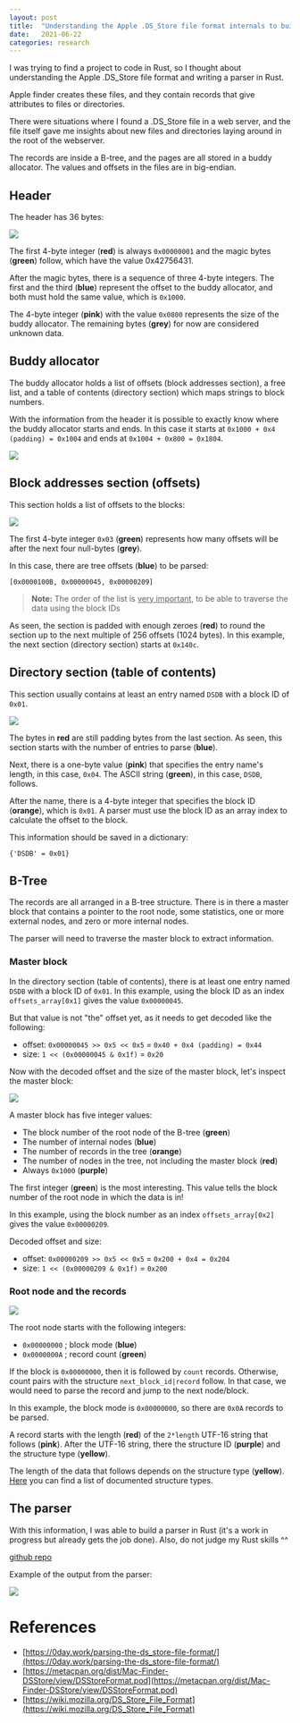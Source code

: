 ```yaml
---
layout: post
title:  "Understanding the Apple .DS_Store file format internals to build a parser in Rust"
date:   2021-06-22
categories: research
---
```


I was trying to find a project to code in Rust, so I thought about understanding the Apple .DS_Store file format and writing a parser in Rust. 

Apple finder creates these files, and they contain records that give attributes to files or directories.

There were situations where I found a .DS_Store file in a web server, and the file itself gave me insights about new files and directories laying around in the root of the webserver.

The records are inside a B-tree, and the pages are all stored in a buddy allocator. The values and offsets in the files are in big-endian.



## Header

The header has 36 bytes:

![ ](/assets/images/apple_dsstore_file_format/1.png)

The first 4-byte integer (**red**) is always `0x00000001` and the magic bytes (**green**) follow, which have the value 0x42756431.

After the magic bytes, there is a sequence of three 4-byte integers. The first and the third (**blue**) represent the offset to the buddy allocator, and both must hold the same value, which is `0x1000`.

The 4-byte integer (**pink**) with the value `0x0800` represents the size of the buddy allocator. The remaining bytes (**grey**) for now are considered unknown data.



## Buddy allocator

The buddy allocator holds a list of offsets (block addresses section), a free list, and a table of contents (directory section) which maps strings to block numbers.

With the information from the header it is possible to exactly know where the buddy allocator starts and ends. In this case it starts at `0x1000 + 0x4 (padding) = 0x1004` and ends at `0x1004 + 0x800 = 0x1804`.

![ ](/assets/images/apple_dsstore_file_format/1_1.png)



## Block addresses section (offsets)

This section holds a list of offsets to the blocks:

![ ](/assets/images/apple_dsstore_file_format/2.png)

The first 4-byte integer `0x03` (**green**) represents how many offsets will be after the next four null-bytes (**grey**).

In this case, there are tree offsets (**blue**) to be parsed:

````
[0x0000100B, 0x00000045, 0x00000209]
````

>  **Note:** The order of the list is <u>very important</u>, to be able to traverse the data using the block IDs

As seen, the section is padded with enough zeroes (**red**) to round the section up to the next multiple of 256 offsets (1024 bytes). In this example, the next section (directory section) starts at `0x140c`.



## Directory section (table of contents)

This section usually contains at least an entry named `DSDB` with a block ID of `0x01`. 

![ ](/assets/images/apple_dsstore_file_format/3.png)

The bytes in **red** are still padding bytes from the last section. As seen, this section starts with the number of entries to parse (**blue**).

Next, there is a one-byte value (**pink**) that specifies the entry name's length, in this case, `0x04`. The ASCII string (**green**), in this case, `DSDB`, follows.

After the name, there is a 4-byte integer that specifies the block ID (**orange**), which is `0x01`. A parser must use the block ID as an array index to calculate the offset to the block.

This information should be saved in a dictionary:

````
{'DSDB' = 0x01}
````



## B-Tree

The records are all arranged in a B-tree structure. There is in there a master block that contains a pointer to the root node, some statistics, one or more external nodes, and zero or more internal nodes.

The parser will need to traverse the master block to extract information.

### Master block

In the directory section (table of contents), there is at least one entry named `DSDB` with a block ID of `0x01`. In this example, using the block ID as an index `offsets_array[0x1]` gives the value `0x00000045`.

But that value is not "the" offset yet, as it needs to get decoded like the following:

- offset: `0x00000045 >> 0x5 << 0x5` = `0x40 + 0x4 (padding) = 0x44`
- size: `1 << (0x00000045 & 0x1f)` = `0x20`

Now with the decoded offset and the size of the master block, let's inspect the master block:

![ ](/assets/images/apple_dsstore_file_format/4.png)

A master block has five integer values:

- The block number of the root node of the B-tree (**green**)
- The number of internal nodes (**blue**)
- The number of records in the tree (**orange**)
- The number of nodes in the tree, not including the master block (**red**)
- Always `0x1000` (**purple**)

The first integer (**green**) is the most interesting. This value tells the block number of the root node in which the data is in!

In this example, using the block number as an index `offsets_array[0x2]` gives the value `0x00000209`.

Decoded offset and size:

- offset: `0x00000209 >> 0x5 << 0x5` = `0x200 + 0x4 = 0x204`
- size: `1 << (0x00000209 & 0x1f)` = `0x200`

### Root node and the records

![ ](/assets/images/apple_dsstore_file_format/5.png)

The root node starts with the following integers:

* `0x00000000` ; block mode (**blue**)
* `0x0000000A` ; record count (**green**)

If the block is `0x00000000`, then it is followed by `count` records. Otherwise, count pairs with the structure `next_block_id|record` follow. In that case, we would need to parse the record and jump to the next node/block.

In this example, the block mode is `0x00000000`, so there are `0x0A` records to be parsed.

A record starts with the length (**red**) of the `2*length` UTF-16 string that follows (**pink**). After the UTF-16 string, there the structure ID (**purple**) and the structure type (**yellow**).

The length of the data that follows depends on the structure type (**yellow**). [Here](http://search.cpan.org/~wiml/Mac-Finder-DSStore/DSStoreFormat.pod) you can find a list of documented structure types.



## The parser

With this information, I was able to build a parser in Rust (it's a work in progress but already gets the job done). Also, do not judge my Rust skills ^^

[github repo](https://github.com/ilbaroni/dsstore_parser)

Example of the output from the parser:

![ ](/assets/images/apple_dsstore_file_format/6.png)



# References

* [https://0day.work/parsing-the-ds_store-file-format/](https://0day.work/parsing-the-ds_store-file-format/)
* [https://metacpan.org/dist/Mac-Finder-DSStore/view/DSStoreFormat.pod](https://metacpan.org/dist/Mac-Finder-DSStore/view/DSStoreFormat.pod)
* [https://wiki.mozilla.org/DS_Store_File_Format](https://wiki.mozilla.org/DS_Store_File_Format)




